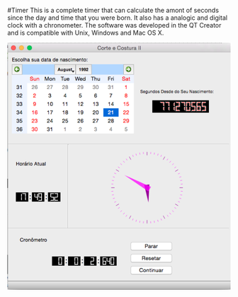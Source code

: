 #Timer
This is a complete timer that can calculate the amont of seconds since the day and time that you were born. It also has a analogic and digital clock with a chronometer. The software was developed in the QT Creator and is compatible with Unix, Windows and Mac OS X.

![](https://github.com/jaimedantas/Timer/blob/master/image.png)
